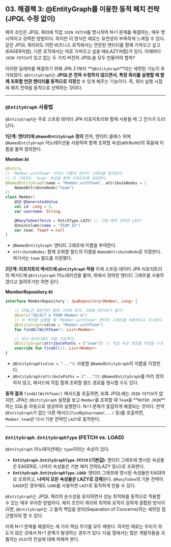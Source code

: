 ## 03\. 해결책 3: @EntityGraph를 이용한 동적 페치 전략 (JPQL 수정 없이)

페치 조인은 JPQL 쿼리에 직접 `JOIN FETCH`를 명시하여 N+1 문제를 해결하는, 매우 명시적이고 강력한 방법이다. 하지만 이 방식은 때로는 유연성이 부족하게 느껴질 수 있다. 같은 JPQL 쿼리라도 어떤 비즈니스 로직에서는 연관된 엔티티를 함께 가져오고 싶고(EAGER처럼), 다른 로직에서는 따로 가져오고 싶을 때(LAZY처럼)가 있다. 이때마다 `JOIN FETCH`가 있고 없는 두 가지 버전의 JPQL을 모두 만들어야 할까?

이러한 딜레마를 해결하기 위해 JPA 2.1부터 \*\*`@EntityGraph`\*\*라는 세련된 기능이 추가되었다. `@EntityGraph`는 **JPQL은 전혀 수정하지 않으면서, 특정 쿼리를 실행할 때 함께 조회할 연관 엔티티를 동적으로 지정**할 수 있게 해주는 기능이다. 즉, 쿼리 실행 시점에 페치 전략을 동적으로 선택하는 것이다.

-----

### **`@EntityGraph` 사용법**

`@EntityGraph`는 주로 스프링 데이터 JPA 리포지토리와 함께 사용될 때 그 진가가 드러난다.

**1단계: 엔티티에 `@NamedEntityGraph` 정의**
먼저, 엔티티 클래스 위에 `@NamedEntityGraph` 어노테이션을 사용하여 함께 조회할 속성(attribute)의 묶음에 이름을 붙여 정의한다.

**Member.kt**

```kotlin
@Entity
// "Member.withTeam" 이라는 이름의 엔티티 그래프를 정의한다.
// 이 그래프는 'team' 속성을 함께 가져오도록 설정한다.
@NamedEntityGraph(name = "Member.withTeam", attributeNodes = [
    NamedAttributeNode("team")
])
class Member(
    @Id @GeneratedValue
    val id: Long = 0,
    var username: String,

    @ManyToOne(fetch = FetchType.LAZY) // 기본 페치 전략은 LAZY
    @JoinColumn(name = "TEAM_ID")
    var team: Team? = null
)
```

  * `@NamedEntityGraph`: 엔티티 그래프에 이름을 부여한다.
  * `attributeNodes`: 함께 조회할 필드의 이름을 `NamedAttributeNode`로 지정한다. 여기서는 `team` 필드를 지정했다.

**2단계: 리포지토리 메서드에 `@EntityGraph` 적용**
이제 스프링 데이터 JPA 리포지토리의 메서드에 `@EntityGraph` 어노테이션을 붙여, 위에서 정의한 엔티티 그래프를 사용하겠다고 알려주기만 하면 된다.

**MemberRepository.kt**

```kotlin
interface MemberRepository : JpaRepository<Member, Long> {

    // JPQL은 일반적인 형태 그대로 둔다. JOIN FETCH가 없다!
    @Query("SELECT m FROM Member m")
    // 이 쿼리를 실행할 때 "Member.withTeam" 엔티티 그래프를 사용하라고 지시한다.
    @EntityGraph(value = "Member.withTeam")
    fun findAllWithTeam(): List<Member>

    // 쿼리 메서드에도 적용 가능하다.
    @EntityGraph(attributePaths = ["team"]) // 직접 속성 경로를 지정할 수도 있다.
    override fun findAll(): List<Member>
}
```

  * `@EntityGraph(value = "...")`: 사용할 `@NamedEntityGraph`의 이름을 지정한다.
  * `@EntityGraph(attributePaths = ["..."])`: `@NamedEntityGraph`를 미리 정의하지 않고, 메서드에 직접 함께 조회할 필드 경로를 명시할 수도 있다.

**동작 결과**
`findAllWithTeam()` 메서드를 호출하면, 비록 JPQL에는 `JOIN FETCH`가 없지만, JPA는 `@EntityGraph` 설정을 보고 `Member`를 조회할 때 `Team`을 \*\*`OUTER JOIN`\*\*하는 SQL을 자동으로 생성하여 실행한다. N+1 문제가 깔끔하게 해결되는 것이다. 만약 `@EntityGraph`가 없는 다른 메서드(`findByUsername(...)` 등)를 호출하면, `Member.team`은 다시 기본 전략인 `LAZY`로 동작한다.

-----

### **`EntityGraph.EntityGraphType` (FETCH vs. LOAD)**

`@EntityGraph` 어노테이션에는 `type`이라는 속성이 있다.

  * **`EntityGraph.EntityGraphType.FETCH` (기본값)**: 엔티티 그래프에 명시된 속성들은 EAGER로, 나머지 속성들은 기본 페치 전략(LAZY 등)으로 조회한다.
  * **`EntityGraph.EntityGraphType.LOAD`**: 엔티티 그래프에 명시된 속성들만 EAGER로 조회하고, **나머지 모든 속성들은 LAZY로 강제**된다. `@ManyToOne`의 기본 전략이 `EAGER`인 경우에도 `LOAD`를 사용하면 `LAZY`로 동작하게 만들 수 있다.

`@EntityGraph`는 JPQL 쿼리의 순수성을 유지하면서 성능 최적화를 동적으로 적용할 수 있는 매우 우아한 방법이다. 페치 조인이 쿼리와 최적화 로직이 강하게 결합된 방식이라면, `@EntityGraph`는 그 둘의 책임을 분리(Separation of Concerns)하는 세련된 접근법이라 할 수 있다.

이제 N+1 문제를 해결하는 세 가지 핵심 무기를 모두 배웠다. 하지만 때로는 우리가 의도치 않은 곳에서 N+1 문제가 발생하는 경우가 있다. 다음 절에서는 많은 개발자들을 괴롭히는 `OSIV`의 진실에 대해 파헤쳐 본다.